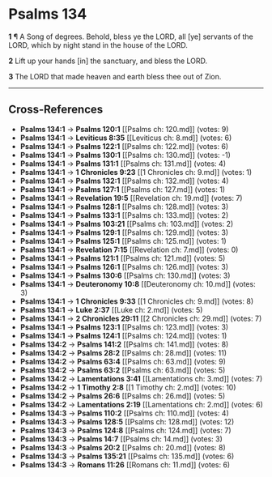 # Psalms 134

**1** ¶ A Song of degrees. Behold, bless ye the LORD, all [ye] servants of the LORD, which by night stand in the house of the LORD.

**2** Lift up your hands [in] the sanctuary, and bless the LORD.

**3** The LORD that made heaven and earth bless thee out of Zion.

---

## Cross-References

- **Psalms 134:1** → **Psalms 120:1** [[Psalms ch: 120.md]] (votes: 9)
- **Psalms 134:1** → **Leviticus 8:35** [[Leviticus ch: 8.md]] (votes: 6)
- **Psalms 134:1** → **Psalms 122:1** [[Psalms ch: 122.md]] (votes: 6)
- **Psalms 134:1** → **Psalms 130:1** [[Psalms ch: 130.md]] (votes: -1)
- **Psalms 134:1** → **Psalms 131:1** [[Psalms ch: 131.md]] (votes: 4)
- **Psalms 134:1** → **1 Chronicles 9:23** [[1 Chronicles ch: 9.md]] (votes: 1)
- **Psalms 134:1** → **Psalms 132:1** [[Psalms ch: 132.md]] (votes: 4)
- **Psalms 134:1** → **Psalms 127:1** [[Psalms ch: 127.md]] (votes: 1)
- **Psalms 134:1** → **Revelation 19:5** [[Revelation ch: 19.md]] (votes: 7)
- **Psalms 134:1** → **Psalms 128:1** [[Psalms ch: 128.md]] (votes: 3)
- **Psalms 134:1** → **Psalms 133:1** [[Psalms ch: 133.md]] (votes: 2)
- **Psalms 134:1** → **Psalms 103:21** [[Psalms ch: 103.md]] (votes: 2)
- **Psalms 134:1** → **Psalms 129:1** [[Psalms ch: 129.md]] (votes: 3)
- **Psalms 134:1** → **Psalms 125:1** [[Psalms ch: 125.md]] (votes: 1)
- **Psalms 134:1** → **Revelation 7:15** [[Revelation ch: 7.md]] (votes: 0)
- **Psalms 134:1** → **Psalms 121:1** [[Psalms ch: 121.md]] (votes: 5)
- **Psalms 134:1** → **Psalms 126:1** [[Psalms ch: 126.md]] (votes: 3)
- **Psalms 134:1** → **Psalms 130:6** [[Psalms ch: 130.md]] (votes: 3)
- **Psalms 134:1** → **Deuteronomy 10:8** [[Deuteronomy ch: 10.md]] (votes: 3)
- **Psalms 134:1** → **1 Chronicles 9:33** [[1 Chronicles ch: 9.md]] (votes: 8)
- **Psalms 134:1** → **Luke 2:37** [[Luke ch: 2.md]] (votes: 5)
- **Psalms 134:1** → **2 Chronicles 29:11** [[2 Chronicles ch: 29.md]] (votes: 7)
- **Psalms 134:1** → **Psalms 123:1** [[Psalms ch: 123.md]] (votes: 3)
- **Psalms 134:1** → **Psalms 124:1** [[Psalms ch: 124.md]] (votes: 1)
- **Psalms 134:2** → **Psalms 141:2** [[Psalms ch: 141.md]] (votes: 8)
- **Psalms 134:2** → **Psalms 28:2** [[Psalms ch: 28.md]] (votes: 11)
- **Psalms 134:2** → **Psalms 63:4** [[Psalms ch: 63.md]] (votes: 9)
- **Psalms 134:2** → **Psalms 63:2** [[Psalms ch: 63.md]] (votes: 5)
- **Psalms 134:2** → **Lamentations 3:41** [[Lamentations ch: 3.md]] (votes: 7)
- **Psalms 134:2** → **1 Timothy 2:8** [[1 Timothy ch: 2.md]] (votes: 10)
- **Psalms 134:2** → **Psalms 26:6** [[Psalms ch: 26.md]] (votes: 5)
- **Psalms 134:2** → **Lamentations 2:19** [[Lamentations ch: 2.md]] (votes: 6)
- **Psalms 134:3** → **Psalms 110:2** [[Psalms ch: 110.md]] (votes: 4)
- **Psalms 134:3** → **Psalms 128:5** [[Psalms ch: 128.md]] (votes: 12)
- **Psalms 134:3** → **Psalms 124:8** [[Psalms ch: 124.md]] (votes: 7)
- **Psalms 134:3** → **Psalms 14:7** [[Psalms ch: 14.md]] (votes: 3)
- **Psalms 134:3** → **Psalms 20:2** [[Psalms ch: 20.md]] (votes: 8)
- **Psalms 134:3** → **Psalms 135:21** [[Psalms ch: 135.md]] (votes: 6)
- **Psalms 134:3** → **Romans 11:26** [[Romans ch: 11.md]] (votes: 6)
